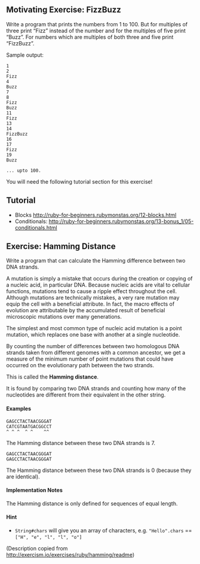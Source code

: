 ## Motivating Exercise: FizzBuzz

Write a program that prints the numbers from 1 to 100. But for multiples of three print “Fizz” instead of the number and for the multiples of five print “Buzz”. For numbers which are multiples of both three and five print “FizzBuzz”.

Sample output:

```
1
2
Fizz
4
Buzz
7
8
Fizz
Buzz
11
Fizz
13
14
FizzBuzz
16
17
Fizz
19
Buzz

... upto 100.
```

You will need the following tutorial section for this exercise!

## Tutorial

* Blocks http://ruby-for-beginners.rubymonstas.org/12-blocks.html
* Conditionals: http://ruby-for-beginners.rubymonstas.org/13-bonus_1/05-conditionals.html


## Exercise: Hamming Distance

Write a program that can calculate the Hamming difference between two DNA strands.

A mutation is simply a mistake that occurs during the creation or
copying of a nucleic acid, in particular DNA. Because nucleic acids are
vital to cellular functions, mutations tend to cause a ripple effect
throughout the cell. Although mutations are technically mistakes, a very
rare mutation may equip the cell with a beneficial attribute. In fact,
the macro effects of evolution are attributable by the accumulated
result of beneficial microscopic mutations over many generations.

The simplest and most common type of nucleic acid mutation is a point
mutation, which replaces one base with another at a single nucleotide.

By counting the number of differences between two homologous DNA strands
taken from different genomes with a common ancestor, we get a measure of
the minimum number of point mutations that could have occurred on the
evolutionary path between the two strands.

This is called the **Hamming distance**.

It is found by comparing two DNA strands and counting how many of the
nucleotides are different from their equivalent in the other string.

#### Examples

```
GAGCCTACTAACGGGAT
CATCGTAATGACGGCCT
^ ^ ^  ^ ^    ^^
```
The Hamming distance between these two DNA strands is 7.

```
GAGCCTACTAACGGGAT
GAGCCTACTAACGGGAT

```
The Hamming distance between these two DNA strands is 0 (because they are identical).

#### Implementation Notes
The Hamming distance is only defined for sequences of equal length.


#### Hint

* `String#chars` will give you an array of characters, e.g. `"Hello".chars` == `["H", "e", "l", "l", "o"]`


(Description copied from http://exercism.io/exercises/ruby/hamming/readme)




